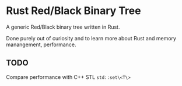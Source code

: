 # Rust Red/Black Binary Tree

A generic Red/Black binary tree written in Rust.

Done purely out of curiosity and to learn more about Rust and memory manangement, performance.

## TODO

Compare performance with C++ STL `std::set\<T\>`



